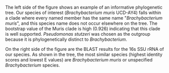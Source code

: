 The left side of the figure shows an example of an informative phylogenetic tree. Our species of interest (_Brachybacterium muris_ UCD-AY4) falls within a clade where every named member has the same name "_Brachybacterium muris_", and this species name does not occur elsewhere on the tree. The bootstrap value of the Muris clade is high (0.926) indicating that this clade is well supported. _Pseudomonas stutzeri_ was chosen as the outgroup because it is phylogenetically distinct to _Brachybacterium_.

On the right side of the figure are the BLAST results for the 16s SSU rRNA of our species. As shown in the tree, the most similar species (highest identity scores and lowest E values) are _Brachybacterium muris_ or unspecified _Brachybacterium_ species.